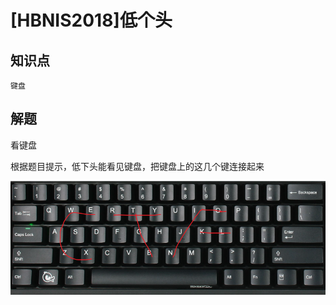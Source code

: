 # [HBNIS2018]低个头

## 知识点

`键盘`

## 解题

看键盘

根据题目提示，低下头能看见键盘，把键盘上的这几个键连接起来

![image-20220731142749966](./img/36-1.png?lastModify=1711207788)